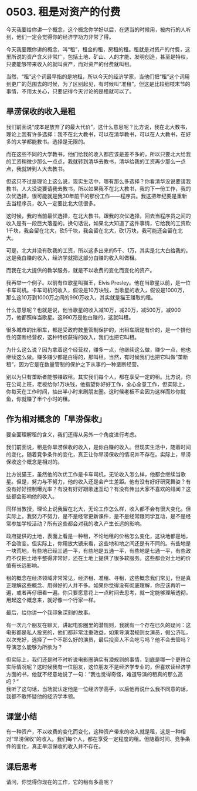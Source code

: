 # 0503. 租是对资产的付费
今天我要给你讲一个概念，这个概念你学好以后，在适当的时候用，被内行的人听到，他们一定会觉得你的经济学功力非常了得。

今天我要跟你讲的概念，叫“租”，租金的租，房租的租。租就是对资产的付费，这里所说的资产含义非常广，包括土地、矿山、人的才能、发明创造，甚至是特权，只要能够带来收入的就叫资产，而对资产的付费就叫租。

当然，“租”这个词最早指的是地租，所以今天的经济学家，当他们把“租”这个词用到更广的范围去的时候，为了区别起见，有时候叫“准租”。但这是比较细枝末节的事情，不用太关心，只要记得今天讨论的是租就可以了。
## 旱涝保收的收入是租
我们前面说“成本是放弃了的最大代价”，这什么意思呢？比方说，我在北大教书，理论上我有许多选择：我不在北大教书，可以在清华教书，可以在人大教书，在好多的大学都能教书。选择是无限的。

而在这些不同的大学教书，他们给我的收入都应该是差不多的，所以只要北大给我的工资稍微少那么一点点，我就转到清华去教书，清华给我的工资再少那么一点点，我就转到人大去教书。

但这只不过是理论上这么说，现实生活中，哪有那么多选择？你看清华没说要请我教书，人大没说要请我去教书，所以如果我不在北大教书，我的下一份工作，我的次优选择，很可能就是我30年前干的那份工作——程序员。我这把年纪要是重新去当程序员，收入一定要比北大低很多。

这时候，我的当前最优选择，在北大教书，跟我的次优选择，回去当程序员之间的收入是有一段巨大落差的。换句话说，如果北大知道了这件事情，它给我的工资砍1千块，我会留在北大，砍5千块，我会留在北大，砍1万块，我可能还会留在北大。

可是，北大并没有砍我的工资，所以这多出来的5千、1万，其实是北大白给我的。这是我白赚的收入，经济学就把这部分白赚的收入叫做租。

而我在北大提供的教学服务，就是不以收费的变化而变化的资产。

我再举一个例子。以前有位歌星叫猫王，Elvis Presley。他在当歌星以前，是一位卡车司机。卡车司机的收入，假设是10万块钱，当歌星的收入，假设是1000万，那么这10万到1000万之间的990万收入，其实就是猫王赚取的租。

什么意思呢？也就是说，他当歌星的收入减10万，减20万，减500万，减900万，他都照样当歌星。这990万是他白赚的，这就叫租。

很多城市的出租车，都是受政府数量管制保护的，出租车牌是有价的，是一个排他性的垄断经营权，这种特权获得的收入，我们也把它叫租。

为什么这么说？因为拿着这个经营权，赚多一点，他继续这么做，赚少一点，他也继续这么做。赚多赚少都是白得的，那叫租。当然，有时候我们也把它叫做“垄断租”，因为它是在数量管制的保护之下从事的一种垄断经营。

别以为只有垄断者能够赚取租。其实我们每个人，都在享受一定的租。比方说，你在公司上班，老板给你1万块钱，他指望你好好工作，全心全意工作，但实际上，你每天在工作时间，抽出半小时来刷朋友圈。这时候老板不会因为这样而炒你鱿鱼，你就赚了半个小时的租。
## 作为相对概念的「旱涝保收」
要全面理解租的含义，我们还得从另外一个角度进行考虑。

我们前面说，租是你旱涝保收的收入，是你白赚的收入。但现实生活中，随着时间的变化，随着竞争条件的变化，真正让你旱涝保收的情况并不存在。实际上，旱涝保收这个概念是相对的。

比方说猫王，虽然他的次优工作是卡车司机，无论收入怎么样，他都会继续当歌星。但是，努力与不努力，他的收入还是会产生差距。他有没有好好研究舞姿？有没有好好控制曝光率？有没有好好跟歌迷互动？有没有传出大家不喜欢的绯闻？这些都会影响他的收入。

同样当教授，理论上说我留在北大，无论工作怎么样，收入都不会有很大变化。但实际上，我努力不努力，是不是经常更新课件，是不是经常跟同学互动，是不是经常参加学校活动？所有这些都会对我的收入产生长远的影响。

政府提供的土地，表面上看是一种租，不论地租的价格怎么变化，这块地都是地，不会改变。但实际上，你用放大镜来看，这些地和地之间还是有不同的。有些地是一块荒地，有些地已经三通一平，有些地是五通一平，有些地是七通一平，有些政府不仅把土地平整得非常好，还在土地上提供了很多软服务。这些都会对土地的价值有长远影响。

租的概念在经济领域非常常见，经济租、准租、寻租，这些概念我们常见，但是真正理解这些概念、用得好的人并不多。如果你觉得没有彻底理解，你应该再听一遍，或者再仔细看一遍。你只要愿意花上一点时间去思考，就一定能够理解透彻，用起这个概念来，就好像一个行家一样。

最后，给你讲一个我印象深刻的故事。

有一次几个朋友在聊天，讲起电影圈里的潜规则，我就有一个存在已久的疑问：这电影都是私人投资的，他们都非常注重效益，如果导演潜规则女演员，假公济私，以次充好，选择了一个不那么好的演员，最后投资人不会吃亏吗？他不会去管吗？导演怎么能够为所欲为？

但实际上，我们还是时不时听说电影圈确实有潜规则的事情，到底是哪一个更符合实际情况呢？这时候我有一位朋友，这位朋友不是经济学专业的，但喜欢读经济学方面的书，他就不经意地说了一句：“我也觉得奇怪，难道导演的租真的那么高吗？”<br>我听了这句话，当场就认定他是一位经济学高手，以后他再说什么我不同意的话，我都不敢怀疑他的经济学本领。
## 课堂小结
有一种资产，不以收费的变化而变化，这种资产带来的收入就是租，这是一种相对“旱涝保收”的收入。我们每个人，都在享受一定程度的租。但随着时间、竞争条件的变化，真正旱涝保收的收入并不存在。
## 课后思考
请问，你觉得你现在的工作，它的租有多高呢？
